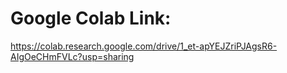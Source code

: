 # Google Colab Link:

https://colab.research.google.com/drive/1_et-apYEJZriPJAgsR6-AIgOeCHmFVLc?usp=sharing
